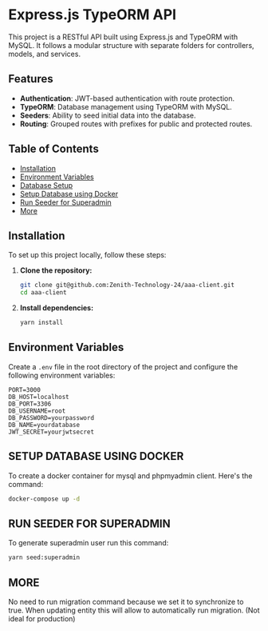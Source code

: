 # Express.js TypeORM API

This project is a RESTful API built using Express.js and TypeORM with MySQL. It follows a modular structure with separate folders for controllers, models, and services.

## Features

- **Authentication**: JWT-based authentication with route protection.
- **TypeORM**: Database management using TypeORM with MySQL.
- **Seeders**: Ability to seed initial data into the database.
- **Routing**: Grouped routes with prefixes for public and protected routes.

## Table of Contents

- [Installation](#installation)
- [Environment Variables](#environment-variables)
- [Database Setup](#database-setup)
- [Setup Database using Docker](#setup-database-using-docker)
- [Run Seeder for Superadmin](#run-seeder-for-superadmin)
- [More](#more)

## Installation

To set up this project locally, follow these steps:

1. **Clone the repository:**

    ```bash
    git clone git@github.com:Zenith-Technology-24/aaa-client.git
    cd aaa-client
    ```

2. **Install dependencies:**

    ```bash
    yarn install
    ```

## Environment Variables

Create a `.env` file in the root directory of the project and configure the following environment variables:

```env
PORT=3000
DB_HOST=localhost
DB_PORT=3306
DB_USERNAME=root
DB_PASSWORD=yourpassword
DB_NAME=yourdatabase
JWT_SECRET=yourjwtsecret
```

## SETUP DATABASE USING DOCKER

To create a docker container for mysql and phpmyadmin client. Here's the command:

```bash
docker-compose up -d
````

## RUN SEEDER FOR SUPERADMIN

To generate superadmin user run this command:

```bash
yarn seed:superadmin
```

## MORE

No need to run migration command because we set it to synchronize to true. When updating entity this will allow to automatically run migration. (Not ideal for production)
